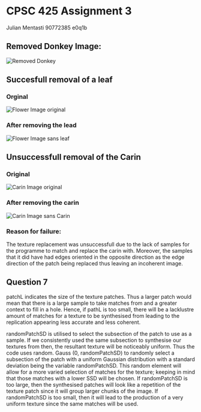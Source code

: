 # CPSC 425 Assignment 3
Julian Mentasti
90772385
e0q1b

## Removed Donkey Image:
![Removed Donkey](https://i.imgur.com/xdjnrWf.jpg)

## Succesfull removal of a leaf

### Orginal
![Flower Image original](https://i.imgur.com/zikruhM.jpg)

### After removing the lead
![Flower Image sans leaf](blob:https://imgur.com/d8c75d44-2d6d-46b7-a799-fbc136f9bc1d)

## Unsuccessfull removal of the Carin

### Original
![Carin Image original](https://i.imgur.com/CHUFPi6.jpg)

### After removing the carin
![Carin Image sans Carin](https://i.imgur.com/2xzF7Lt.jpg)

### Reason for failure:
The texture replacement was unsuccessfull due to the lack of samples for the programme to match and replace the carin with. Moreover, the samples that it did have had edges oriented in the opposite direction as the edge direction of the patch being replaced
thus leaving an incoherent image.

## Question 7
patchL indicates the size of the texture patches. Thus a larger patch would mean that there is a large sample to take matches from and a greater context to fill in a hole. Hence, if pathL is too small, there will be a lacklustre amount of matches for a texture to be synthesised from leading to the replication appearing less accurate and less coherent. 

randomPatchSD is utilised to select the subsection of the patch to use as a sample. If we consistently used the same subsection to synthesise our textures from then, the resultant texture will be noticeably uniform. Thus the code uses random. Gauss (0, randomPatchSD) to randomly select a subsection of the patch with a uniform Gaussian distribution with a standard deviation being the variable randomPatchSD. This random element will allow for a more varied selection of matches for the texture; keeping in mind that those matches with a lower SSD will be chosen.   If randomPatchSD is too large, then the synthesised patches will look like a repetition of the texture patch since it will group larger chunks of the image. If randomPatchSD is too small, then it will lead to the production of a very uniform texture since the same matches will be used. 
